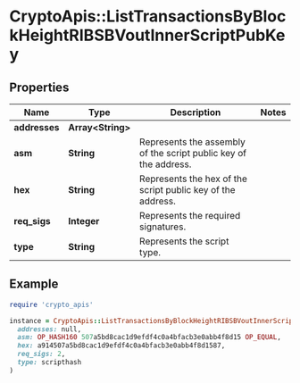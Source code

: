 # CryptoApis::ListTransactionsByBlockHeightRIBSBVoutInnerScriptPubKey

## Properties

| Name | Type | Description | Notes |
| ---- | ---- | ----------- | ----- |
| **addresses** | **Array&lt;String&gt;** |  |  |
| **asm** | **String** | Represents the assembly of the script public key of the address. |  |
| **hex** | **String** | Represents the hex of the script public key of the address. |  |
| **req_sigs** | **Integer** | Represents the required signatures. |  |
| **type** | **String** | Represents the script type. |  |

## Example

```ruby
require 'crypto_apis'

instance = CryptoApis::ListTransactionsByBlockHeightRIBSBVoutInnerScriptPubKey.new(
  addresses: null,
  asm: OP_HASH160 507a5bd8cac1d9efdf4c0a4bfacb3e0abb4f8d15 OP_EQUAL,
  hex: a914507a5bd8cac1d9efdf4c0a4bfacb3e0abb4f8d1587,
  req_sigs: 2,
  type: scripthash
)
```

